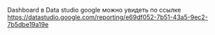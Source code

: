 
Dashboard в Data studio google можно увидеть по ссылке
https://datastudio.google.com/reporting/e69df052-7b51-43a5-9ec2-7b5dbe19a19e
